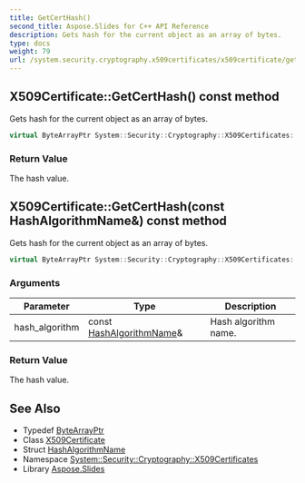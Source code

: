 ```yaml
---
title: GetCertHash()
second_title: Aspose.Slides for C++ API Reference
description: Gets hash for the current object as an array of bytes.
type: docs
weight: 79
url: /system.security.cryptography.x509certificates/x509certificate/getcerthash/
---
```

## X509Certificate::GetCertHash() const method


Gets hash for the current object as an array of bytes.

```cpp
virtual ByteArrayPtr System::Security::Cryptography::X509Certificates::X509Certificate::GetCertHash() const
```


### Return Value

The hash value.

## X509Certificate::GetCertHash(const HashAlgorithmName\&) const method


Gets hash for the current object as an array of bytes.

```cpp
virtual ByteArrayPtr System::Security::Cryptography::X509Certificates::X509Certificate::GetCertHash(const HashAlgorithmName &hash_algorithm) const
```


### Arguments

| Parameter | Type | Description |
| --- | --- | --- |
| hash_algorithm | const [HashAlgorithmName](../../../system.security.cryptography/hashalgorithmname/)\& | Hash algorithm name. |

### Return Value

The hash value.

## See Also

* Typedef [ByteArrayPtr](../../../system/bytearrayptr/)
* Class [X509Certificate](../)
* Struct [HashAlgorithmName](../../../system.security.cryptography/hashalgorithmname/)
* Namespace [System::Security::Cryptography::X509Certificates](../../)
* Library [Aspose.Slides](../../../)